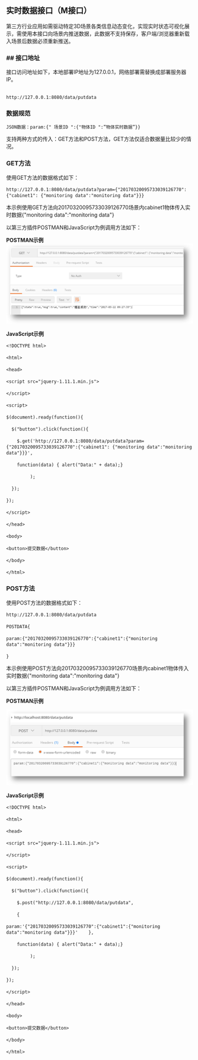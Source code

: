 ## 实时数据接口（M接口）

第三方行业应用如需驱动特定3D场景各类信息动态变化，实现实时状态可视化展示，需使用本接口向场景内推送数据，此数据不支持保存，客户端/浏览器重新载入场景后数据必须重新推送。
### ## 接口地址

接口访问地址如下，本地部署IP地址为127.0.0.1，网络部署需替换成部署服务器IP。


```

http://127.0.0.1:8080/data/putdata
```
### 数据规范

```
JSON数据：param:{" 场景ID ":{"物体ID ":”物体实时数据”}}
```



支持两种方式的传入：GET方法和POST方法，GET方法仅适合数据量比较少的情况。
### GET方法
使用GET方法的数据格式如下：



```
http://127.0.0.1:8080/data/putdata?param={"20170320095733039126770":{"cabinet1": {"monitoring data":"monitoring data"}}}  
```



本示例使用GET方法向20170320095733039126770场景内cabinet1物体传入实时数据{"monitoring data":"monitoring data"}

以第三方插件POSTMAN和JavaScript为例调用方法如下：

**POSTMAN示例**
![](/image/image009.png)


**JavaScript示例**



```
<!DOCTYPE html>

<html>

<head>

<script src="jquery-1.11.1.min.js">

</script>

<script>

$(document).ready(function(){

  $("button").click(function(){

    $.get('http://127.0.0.1:8080/data/putdata?param={"20170320095733039126770":{"cabinet1": {"monitoring data":"monitoring data"}}}',

    function(data) { alert("Data:" + data);}

         );

  });

});

</script>

</head>

<body>

<button>提交数据</button>

</body>

</html>
```



### POST方法

使用POST方法的数据格式如下：



```
http://127.0.0.1:8080/data/putdata

POSTDATA{

param:{"20170320095733039126770":{"cabinet1":{"monitoring data":"monitoring data"}}}

}
```



本示例使用POST方法向20170320095733039126770场景内cabinet1物体传入实时数据{"monitoring data":"monitoring data"}

以第三方插件POSTMAN和JavaScript为例调用方法如下：

**POSTMAN示例**

![](/image/image011.png)

**JavaScript示例**



```
<!DOCTYPE html>

<html>

<head>

<script src="jquery-1.11.1.min.js">

</script>

<script>

$(document).ready(function(){

  $("button").click(function(){

    $.post("http://127.0.0.1:8080/data/putdata",

    {

param:'{"20170320095733039126770":{"cabinet1":{"monitoring data":"monitoring data"}}}'    },

    function(data) { alert("Data:" + data);}

         );

  });

});

</script>

</head>

<body>

<button>提交数据</button>

</body>

</html>
```
